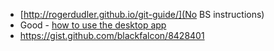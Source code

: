* [http://rogerdudler.github.io/git-guide/](No BS instructions)
* Good - [how to use the desktop app](http://docsbeta.pinegrow.com/host-html-website-github-pages-free/)
* https://gist.github.com/blackfalcon/8428401
